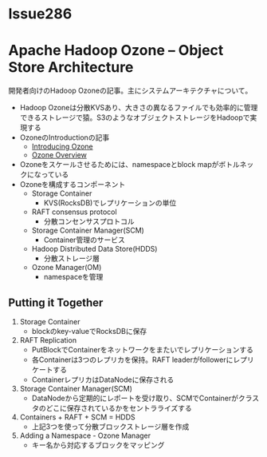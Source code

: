 Issue286
==

# Apache Hadoop Ozone – Object Store Architecture

開発者向けのHadoop Ozoneの記事。主にシステムアーキテクチャについて。

* Hadoop Ozoneは分散KVSあり、大きさの異なるファイルでも効率的に管理できるストレージで猿。S3のようなオブジェクトストレージをHadoopで実現する
* OzoneのIntroductionの記事
    * [Introducing Ozone](https://jp.hortonworks.com/blog/introducing-apache-hadoop-ozone-object-store-apache-hadoop/)
    * [Ozone Overview](https://jp.hortonworks.com/blog/apache-hadoop-ozone-object-store-overview/)
* Ozoneをスケールさせるためには、namespaceとblock mapがボトルネックになっている
* Ozoneを構成するコンポーネント
    * Storage Container
        * KVS(RocksDB)でレプリケーションの単位
    * RAFT consensus protocol
        * 分散コンセンサスプロトコル
    * Storage Container Manager(SCM)
        * Container管理のサービス
    * Hadoop Distributed Data Store(HDDS)
        * 分散ストレージ層
    * Ozone Manager(OM)
        * namespaceを管理

## Putting it Together
1. Storage Container
    * blockのkey-valueでRocksDBに保存
2. RAFT Replication
    * PutBlockでContainerをネットワークをまたいでレプリケーションする
    * 各Containerは3つのレプリカを保持。RAFT leaderがfollowerにレプリケートする
    * ContainerレプリカはDataNodeに保存される
3. Storage Container Manager(SCM)
    * DataNodeから定期的にレポートを受け取り、SCMでContainerがクラスタのどこに保存されているかをセントラライズする
4. Containers + RAFT + SCM = HDDS
    * 上記3つを使って分散ブロックストレージ層を作成
5. Adding a Namespace - Ozone Manager
    * キー名から対応するブロックをマッピング
